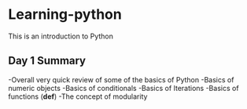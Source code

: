 # Learning-python
This is an introduction to Python

## Day 1 Summary
-Overall very quick review of some of the basics of Python
-Basics of numeric objects
-Basics of conditionals
-Basics of Iterations
-Basics of functions (**def**)
-The concept of modularity
